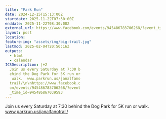 ```yaml
---
title: "Park Run"
date: 2024-12-15T15:13:00Z
startdate: 2025-11-22T07:30:00Z
enddate: 2025-11-22T08:30:00Z
external_url: https://www.facebook.com/events/945486783706268/?event_time_id=945486867039593
layout: post
location: 
feature-img: "assets/img/big-trail.jpg"
lastmod: 2025-02-04T20:56:16Z
outputs:
  - html
  - calendar
ICSDescription: |+2
  Join us every Saturday at 7:30 b  ehind the Dog Park for 5K run or   walk.  www.parkrun.us/janalfano  trail/\n\nhttps://www.facebook.c  om/events/945486783706268/?event  _time_id=945486867039593
---
```


Join us every Saturday at 7&#58;30 behind the Dog Park for 5K run or walk.  www.parkrun.us/janalfanotrail/<br>
  <br>
  
